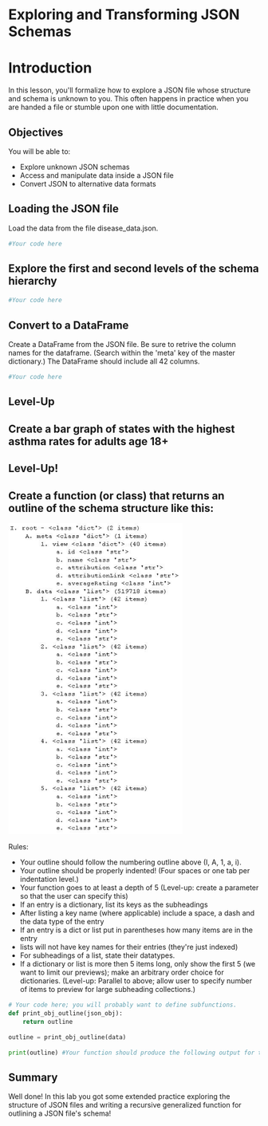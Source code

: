 
# Exploring and Transforming JSON Schemas

# Introduction

In this lesson, you'll formalize how to explore a JSON file whose structure and schema is unknown to you. This often happens in practice when you are handed a file or stumble upon one with little documentation.

## Objectives
You will be able to:
* Explore unknown JSON schemas
* Access and manipulate data inside a JSON file
* Convert JSON to alternative data formats

## Loading the JSON file

Load the data from the file disease_data.json.


```python
#Your code here 
```

## Explore the first and second levels of the schema hierarchy


```python
#Your code here
```

## Convert to a DataFrame

Create a DataFrame from the JSON file. Be sure to retrive the column names for the dataframe. (Search within the 'meta' key of the master dictionary.) The DataFrame should include all 42 columns.


```python
#Your code here
```

## Level-Up
## Create a bar graph of states with the highest asthma rates for adults age 18+

## Level-Up!
## Create a function (or class) that returns an outline of the schema structure like this: 
<img src="images/outline.jpg" width="350">

Rules:
* Your outline should follow the numbering outline above (I, A, 1, a, i).
* Your outline should be properly indented! (Four spaces or one tab per indentation level.)
* Your function goes to at least a depth of 5 (Level-up: create a parameter so that the user can specify this)
* If an entry is a dictionary, list its keys as the subheadings
* After listing a key name (where applicable) include a space, a dash and the data type of the entry
* If an entry is a dict or list put in parentheses how many items are in the entry
* lists will not have key names for their entries (they're just indexed)
* For subheadings of a list, state their datatypes. 
* If a dictionary or list is more then 5 items long, only show the first 5 (we want to limit our previews); make an arbitrary order choice for dictionaries. (Level-up: Parallel to above; allow user to specify number of items to preview for large subheading collections.)


```python
# Your code here; you will probably want to define subfunctions.
def print_obj_outline(json_obj):
    return outline
```


```python
outline = print_obj_outline(data)
```


```python
print(outline) #Your function should produce the following output for this json object (and work for all json files!)
```

## Summary

Well done! In this lab you got some extended practice exploring the structure of JSON files and writing a recursive generalized function for outlining a JSON file's schema! 
